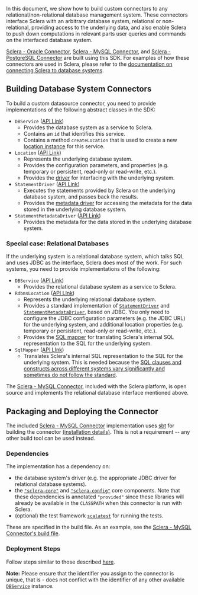 In this document, we show how to build custom connectors to any relational/non-relational database management system. These connectors interface Sclera with an arbitrary database system, relational or non-relational, providing access to the underlying data, and also enable Sclera to push down computations in relevant parts user queries and commands on the interfaced database system.

[Sclera - Oracle Connector](../setup/components.md#sclera-oracle), [Sclera - MySQL Connector](../setup/components.md#sclera-mysql), and [Sclera - PostgreSQL Connector](../setup/components.md#sclera-postgresql) are built using this SDK.  For examples of how these connectors are used in Sclera, please refer to the [documentation on connecting Sclera to database systems](../setup/dbms.md).

## Building Database System Connectors

To build a custom datasource connector, you need to provide implementations of the following abstract classes in the SDK:

- <a class="anchor" name="dbservice"></a> `DBService` ([API Link](/api/sclera-core/com/scleradb/dbms/service/DBService.html))
    - Provides the database system as a service to Sclera.
    - Contains an `id` that identifies this service.
    - Contains a method `createLocation` that is used to create a new [location instance](#location) for this service.
- <a class="anchor" name="location"></a> `Location` ([API Link](/api/sclera-core/com/scleradb/dbms/location/Location.html))
    - Represents the underlying database system.
    - Provides the configuration parameters, and properties (e.g. temporary or persistent, read-only or read-write, etc.).
    - Provides the [driver](#statementdriver) for interfacing with the underlying system.
- <a class="anchor" name="statementdriver"></a> `StatementDriver` ([API Link](/api/sclera-core/com/scleradb/dbms/driver/StatementDriver.html))
    - Executes the statements provided by Sclera on the underlying database system, and passes back the results.
    - Provides the [metadata driver](#statementmetadatadriver) for accessing the metadata for the data stored in the underlying database system.
- <a class="anchor" name="statementmetadatadriver"></a> `StatementMetadataDriver` ([API Link](/api/sclera-core/com/scleradb/dbms/driver/StatementMetadataDriver.html))
    - Provides the metadata for the data stored in the underlying database system.

### Special case: Relational Databases
If the underlying system is a relational database system, which talks SQL and uses JDBC as the interface, Sclera does most of the work. For such systems, you need to provide implementations of the following:

- <a class="anchor" name="dbservice"></a> `DBService` ([API Link](/api/sclera-core/com/scleradb/dbms/service/DBService.html))
    - Provides the relational database system as a service to Sclera.
- <a class="anchor" name="rdbmslocation"></a> `RdbmsLocation` ([API LInk](/api/sclera-core/com/scleradb/dbms/rdbms/location/RdbmsLocation.html))
    - Represents the underlying relational database system.
    - Provides a standard implementation of [`StatementDriver`](#statementdriver) and [`StatementMetadataDriver`](#statementmetadatadriver), based on JDBC. You only need to configure the JDBC configuration parameters (e.g. the JDBC URL) for the underlying system, and additional location properties (e.g. temporary or persistent, read-only or read-write, etc.).
    - Provides the [SQL mapper](#sqlmapper) for translating Sclera's internal SQL representation to the SQL for the underlying system.
- <a class="anchor" name="sqlmapper"></a> `SqlMapper` ([API LInk](/api/sclera-core/com/scleradb/sql/mapper/SqlMapper.html))
    - Translates Sclera's internal SQL representation to the SQL for the underlying system. This is needed because the [SQL clauses and constructs across different systems vary significantly and sometimes do not follow the standard](http://troels.arvin.dk/db/rdbms/).

The [Sclera - MySQL Connector](../setup/components.md#sclera-mysql), included with the Sclera platform, is open source and implements the relational database interface mentioned above.
 
## Packaging and Deploying the Connector

The included [Sclera - MySQL Connector](../setup/components.md#sclera-mysql) implementation uses [sbt](http://www.scala-sbt.org) for building the connector [(installation details)](http://www.scala-sbt.org/release/docs/Getting-Started/Setup.html#installing-sbt). This is not a requirement -- any other build tool can be used instead.

### Dependencies

The implementation has a dependency on:

- the database system's driver (e.g. the appropriate JDBC driver for relational database systems).
- the [`"sclera-core"`](../setup/components.md#sclera-core) and [`"sclera-config"`](../setup/components.md#sclera-config) core components. Note that these dependencies is annotated `"provided"` since these libraries will already be available in the `CLASSPATH` when this connector is run with Sclera.
- (optional) the test framework [`scalatest`](http://www.scalatest.org/) for running the tests.

These are specified in the build file. As an example, see the [Sclera - MySQL Connector's build file](https://github.com/scleradb/sclera-plugin-mysql/blob/master/build.sbt).

### Deployment Steps

Follow steps similar to those described [here](../sdk/sdkextdataaccess.md#deployment-steps).

**Note:** Please ensure that the identifier you assign to the connector is unique, that is - does not conflict with the identifier of any other available [`DBService`](#dbservice) instance.

